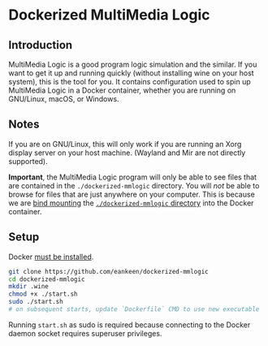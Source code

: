 # Dockerized MultiMedia Logic

## Introduction

MultiMedia Logic is a good program logic simulation and the similar. If you want to get it up and running quickly (without installing wine on your host system), this is the tool for you. It contains configuration used to spin up MultiMedia Logic in a Docker container, whether you are running on GNU/Linux, macOS, or Windows.

## Notes

If you are on GNU/Linux, this will only work if you are running an Xorg display server on your host machine. (Wayland and Mir are not directly supported).

**Important**, the MultiMedia Logic program will only be able to see files that are contained in the `./dockerized-mmlogic` directory. You will *not* be able to browse for files that are just anywhere on your computer. This is because we are [bind mounting](https://docs.docker.com/storage/bind-mounts) the [`./dockerized-mmlogic` directory](https://github.com/eankeen/dockerized-mmlogic/blob/27e54294f258749bfe92382b301a7180dee04ef6/start.sh#L12) into the Docker container.

## Setup

Docker [must be installed](https://docs.docker.com/install).


```sh
git clone https://github.com/eankeen/dockerized-mmlogic
cd dockerized-mmlogic
mkdir .wine
chmod +x ./start.sh
sudo ./start.sh
# on subsequent starts, update `Dockerfile` CMD to use new executable
```

Running `start.sh` as sudo is required because connecting to the Docker daemon socket requires superuser privileges.

